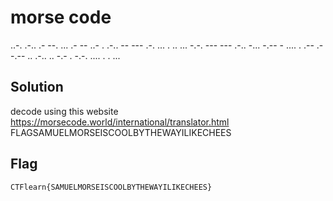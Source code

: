 # morse code

..-. .-.. .- --. ... .- -- ..- . .-.. -- --- .-. ... . .. ... -.-. --- --- .-.. -... -.-- - .... . .-- .- -.-- .. .-.. .. -.- . -.-. .... . . ...

## Solution
decode using this website https://morsecode.world/international/translator.html
FLAGSAMUELMORSEISCOOLBYTHEWAYILIKECHEES

## Flag
    CTFlearn{SAMUELMORSEISCOOLBYTHEWAYILIKECHEES}